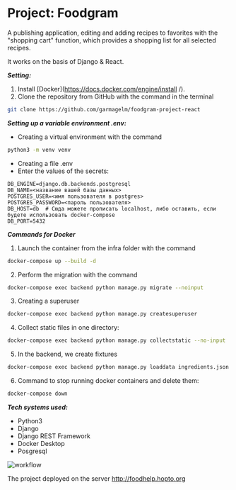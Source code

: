 # Project: Foodgram
A publishing application, editing and adding recipes to favorites with the "shopping cart" function, which provides a shopping list for all selected recipes.

It works on the basis of Django & React.

***Setting:***
1. Install [Docker](https://docs.docker.com/engine/install /).
2. Clone the repository from GitHub with the command in the terminal
```bash
git clone https://github.com/garmagelm/foodgram-project-react
```

***Setting up a variable environment .env:***

* Creating a virtual environment with the command
```bash
python3 -m venv venv
```
* Creating a file .env
* Enter the values of the secrets:
```
DB_ENGINE=django.db.backends.postgresql
DB_NAME=<название вашей базы данных>
POSTGRES_USER=<имя пользователя в postgres>
POSTGRES_PASSWORD=<пароль пользователя>
DB_HOST=db  # Сюда можете прописать localhost, либо оставить, если будете использовать docker-compose
DB_PORT=5432
```

***Commands for Docker***
1. Launch the container from the infra folder with the command
```bash
docker-compose up --build -d
```
2. Perform the migration with the command
```bash
docker-compose exec backend python manage.py migrate --noinput
```
3. Creating a superuser
```bash
docker-compose exec backend python manage.py createsuperuser
```
4. Collect static files in one directory:
```bash
docker-compose exec backend python manage.py collectstatic --no-input
```
5. In the backend, we create fixtures
```bash
docker-compose exec backend python manage.py loaddata ingredients.json
```
6. Command to stop running docker containers and delete them:
```bash
docker-compose down
```

***Tech systems used:***

* Python3
* Django
* Django REST Framework
* Docker Desktop
* Posgresql


![workflow](https://github.com/garmagelm/foodgram-project-react/actions/workflows/foodgram_project.yml/badge.svg)

The project deployed on the server http://foodhelp.hopto.org
